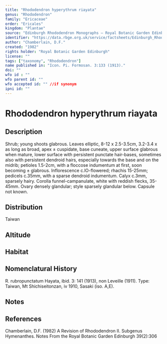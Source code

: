 ```yaml
---
title: "Rhododendron hyperythrum riayata"
genus: "Rhododendron"
family: "Ericaceae"
order: "Ericales"
kingdom: "Plantae"
source: "Edinburgh Rhododendron Monographs – Royal Botanic Garden Edinburgh"
identifier: "https://data.rbge.org.uk/service/factsheets/Edinburgh_Rhododendron_Monographs.xhtml"
author: "Chamberlain, D.F."
created: "1982"
rights holder: "Royal Botanic Garden Edinburgh"
license: ""
tags: ["taxonomy", "Rhododendron"]
name published in: "Icon. Pi. Formosan. 3:133 (1913)."
doi: ""
wfo id : ""
wfo parent id: ""
wfo accepted id: "" //if synonym                      
ipni id: ""
---
```


                       

# Rhododendron hyperythrum riayata

## Description
Shrub; young shoots glabrous. Leaves elliptic, 8-12 x 2.5-3.5cm, 3.2-3.4 x as long as broad, apex ± cuspidate, base cuneate, upper surface glabrous when mature, lower surface with persistent punctate hair-bases, sometimes also with persistent dendroid hairs, especially towards the base and on the midrib; petioles 1.5-2cm, with a floccose indumentum at first, soon becoming ± glabrous. Inflorescence c.lO-flowered; rhachis 15-25mm; pedicels c.35mm, with a sparse dendroid indumentum. Calyx c.3mm, sparsely hairy. Corolla funnel-campanulate, white with reddish flecks, 35-45mm. Ovary densely glandular; style sparsely glandular below. Capsule not known.

## Distribution
Taiwan

## Altitude


## Habitat


## Nomenclatural History
R. rubropunctatum Hayata, ibid. 3: 141 (1913), non Leveille (1911). Type: Taiwan, Mt Shichiseitonzan, iv 1910, Sasaki (iso. A,E).
                       
## Notes


## References

Chamberlain, D.F. (1982) A Revision of Rhododendron II. Subgenus Hymenanthes. Notes From the Royal Botanic Garden Edinburgh 39(2):306

